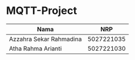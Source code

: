 # MQTT-Project

| Nama | NRP |
| ---------------------- | ---------- |
| Azzahra Sekar Rahmadina | 5027221035 |
| Atha Rahma Arianti | 5027221030 |
